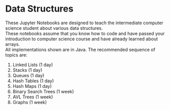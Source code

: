 # Data Structures
These Jupyter Notebooks are designed to teach the intermediate computer science student about various data structures.<br>
These notebooks assume that you know how to code and have passed your introduction to computer science course and have already learned about arrays.<br>
All implementations shown are in Java.
The recommended sequence of topics are: <br>
<ol>
  <li>Linked Lists (1 day)</li>
  <li>Stacks (1 day)</li>
  <li>Queues (1 day)</li>
  <li>Hash Tables (1 day)</li>
  <li>Hash Maps (1 day)</li>
  <li>Binary Search Trees (1 week)</li>
  <li>AVL Trees (1 week)</li>
  <li>Graphs (1 week)</li>
</ol>
